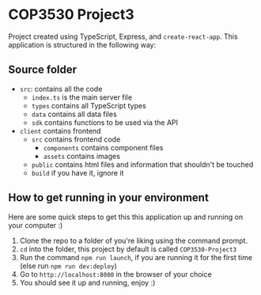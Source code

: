 # COP3530 Project3

Project created using TypeScript, Express, and `create-react-app`. This application is structured in the following way:

## Source folder

- `src`: contains all the code
  - `index.ts` is the main server file
  - `types` contains all TypeScript types
  - `data` contains all data files
  - `sdk` contains functions to be used via the API
- `client` contains frontend
  - `src` contains frontend code
    - `components` contains component files
    - `assets` contains images
  - `public` contains html files and information that shouldn't be touched
  - `build` if you have  it, ignore it

## How to get running in your environment
Here are some quick steps to get this this application up and running on your computer :)

1. Clone the repo to a folder of you're liking using the command prompt.
2. `cd` into the folder, this project by default is called `COP3530-Project3`
3. Run the command `npm run launch`, if you are running it for the first time (else run `npm run dev:deploy`)
4. Go to `http://localhost:8000` in the browser of your choice
5. You should see it up and running, enjoy :)
